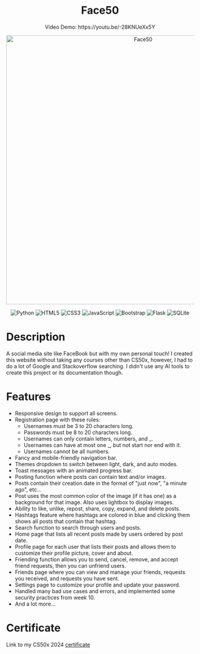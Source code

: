 <div align="center" style="text-align: center">
<h1>Face50</h1>
<p>Video Demo: https://youtu.be/-28KNUeXx5Y</p>
<img src="https://i.imgur.com/6rFQxaY.png" alt="Face50" width=720>

![Python](https://img.shields.io/badge/python-3670A0?style=for-the-badge&logo=python&logoColor=ffdd54)
![HTML5](https://img.shields.io/badge/html5-%23E34F26.svg?style=for-the-badge&logo=html5&logoColor=white)
![CSS3](https://img.shields.io/badge/css3-%231572B6.svg?style=for-the-badge&logo=css3&logoColor=white)
![JavaScript](https://img.shields.io/badge/javascript-%23323330.svg?style=for-the-badge&logo=javascript&logoColor=%23F7DF1E)
![Bootstrap](https://img.shields.io/badge/bootstrap-%238511FA.svg?style=for-the-badge&logo=bootstrap&logoColor=white)
![Flask](https://img.shields.io/badge/flask-%23000.svg?style=for-the-badge&logo=flask&logoColor=white)
![SQLite](https://img.shields.io/badge/sqlite-%2307405e.svg?style=for-the-badge&logo=sqlite&logoColor=white)
</div>

# Description
A social media site like FaceBook but with my own personal touch! I created this website without taking any courses other than CS50x, however, I had to do a lot of Google and Stackoverflow searching. I didn't use any AI tools to create this project or its documentation though.
# Features
- Responsive design to support all screens.
- Registration page with these rules:
    - Usernames must be 3 to 20 characters long.
    - Passwords must be 8 to 20 characters long.
    - Usernames can only contain letters, numbers, and _.
    - Usernames can have at most one _, but not start nor end with it.
    - Usernames cannot be all numbers.
- Fancy and mobile-friendly navigation bar.
- Themes dropdown to switch between light, dark, and auto modes.
- Toast messages with an animated progress bar.
- Posting function where posts can contain text and/or images.
- Posts contain their creation date in the format of "just now", "a minute ago", etc...
- Post uses the most common color of the image (if it has one) as a background for that image. Also uses lightbox to display images.
- Ability to like, unlike, repost, share, copy, expand, and delete posts.
- Hashtags feature where hashtags are colored in blue and clicking them shows all posts that contain that hashtag.
- Search function to search through users and posts.
- Home page that lists all recent posts made by users ordered by post date.
- Profile page for each user that lists their posts and allows them to customize their profile picture, cover and about.
- Friending function allows you to send, cancel, remove, and accept friend requests, then you can unfriend users.
- Friends page where you can view and manage your friends, requests you received, and requests you have sent.
- Settings page to customize your profile and update your password.
- Handled many bad use cases and errors, and implemented some security practices from week 10.
- And a lot more...
# Certificate
Link to my CS50x 2024 [certificate](https://cs50.harvard.edu/certificates/f035d773-caf5-413e-8d9c-62b0fc6fbfc3)
